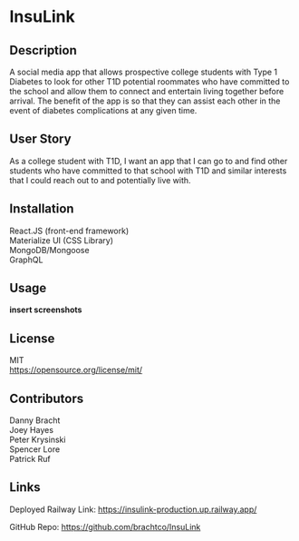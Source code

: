 # InsuLink

## Description

A social media app that allows prospective college students with Type 1 Diabetes to look for other T1D potential roommates who have committed to the school and allow them to connect and entertain living together before arrival.  The benefit of the app is so that they can assist each other in the event of diabetes complications at any given time.

## User Story
As a college student with T1D, I want an app that I can go to and find other students who have committed to that school with T1D and similar interests that I could reach out to and potentially live with.

## Installation

React.JS (front-end framework)  
Materialize UI (CSS Library)  
MongoDB/Mongoose  
GraphQL

## Usage

**insert screenshots**

## License

MIT    
https://opensource.org/license/mit/

## Contributors

Danny Bracht  
Joey Hayes  
Peter Krysinski  
Spencer Lore  
Patrick Ruf  

## Links

Deployed Railway Link: https://insulink-production.up.railway.app/

GitHub Repo: https://github.com/brachtco/InsuLink
